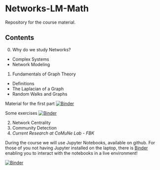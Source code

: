 # Networks-LM-Math
Repository for the course material.

## Contents

0. Why do we study Networks?

  * Complex Systems
  * Network Modeling

1. Fundamentals of Graph Theory

  * Definitions
  * The Laplacian of a Graph
  * Random Walks and Graphs

Material for the first part [![Binder](https://mybinder.org/badge_logo.svg)](https://mybinder.org/v2/gh/gbertagnolli/Networks-LM-Math/master?filepath=networks-seminar-1.ipynb)

Some exercises [![Binder](https://mybinder.org/badge_logo.svg)](https://mybinder.org/v2/gh/gbertagnolli/Networks-LM-Math/master?filepath=Exercises.ipynb)

2. Network Centrality
3. Community Detection
4. _Current Research at CoMuNe Lab - FBK_

During the course we will use Jupyter Notebooks, available on github.
For those of you not having Jupyter installed on the laptop, there is [Binder](https://mybinder.org/) enabling you to interact with the notebooks in a live environment!

[![Binder](https://mybinder.org/badge.svg)](https://mybinder.org/v2/gh/gbertagnolli/Networks-LM-Math/master)
